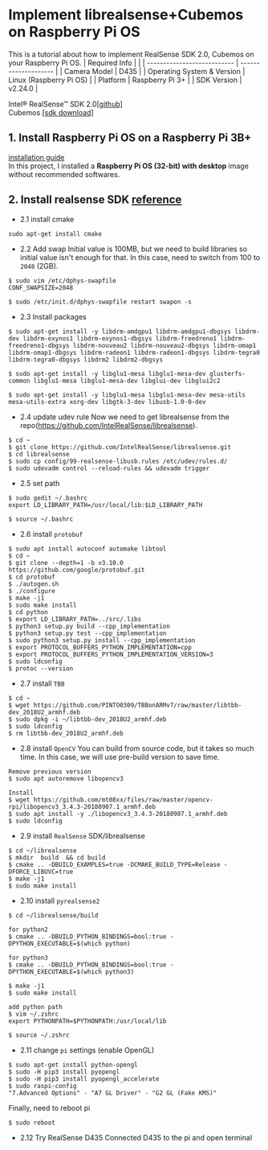 # Implement librealsense+Cubemos on Raspberry Pi OS
This is a tutorial about how to implement RealSense SDK 2.0, Cubemos on your Raspberry Pi OS.
| Required Info               |                      |
| --------------------------- | -------------------- |
| Camera Model                | D435               |
| Operating System & Version  | Linux (Raspberry Pi OS) |
| Platform                    | Raspberry Pi 3+      |
| SDK Version                 | v2.24.0              |

Intel® RealSense™ SDK 2.0[[github]](https://github.com/IntelRealSense/librealsense)  
Cubemos [[sdk download]](https://www.intelrealsense.com/skeleton-tracking/) 

## 1. Install Raspberry Pi OS on a Raspberry Pi 3B+
  [installation guide](https://www.raspberrypi.org/documentation/installation/installing-images/README.md)  
  In this project, I installed a **Raspberry Pi OS (32-bit) with desktop** image without recommended softwares.
  
## 2. Install realsense SDK [reference](https://github.com/IntelRealSense/librealsense/blob/master/doc/installation_raspbian.md)
- 2.1 install cmake
```
sudo apt-get install cmake
```
- 2.2 Add swap
Initial value is 100MB, but we need to build libraries so initial value isn't enough for that.
In this case, need to switch from 100 to `2048` (2GB).  
```
$ sudo vim /etc/dphys-swapfile
CONF_SWAPSIZE=2048

$ sudo /etc/init.d/dphys-swapfile restart swapon -s
```

- 2.3 Install packages
```
$ sudo apt-get install -y libdrm-amdgpu1 libdrm-amdgpu1-dbgsys libdrm-dev libdrm-exynos1 libdrm-exynos1-dbgsys libdrm-freedreno1 libdrm-freedreno1-dbgsys libdrm-nouveau2 libdrm-nouveau2-dbgsys libdrm-omap1 libdrm-omap1-dbgsys libdrm-radeon1 libdrm-radeon1-dbgsys libdrm-tegra0 libdrm-tegra0-dbgsys libdrm2 libdrm2-dbgsys

$ sudo apt-get install -y libglu1-mesa libglu1-mesa-dev glusterfs-common libglu1-mesa libglu1-mesa-dev libglui-dev libglui2c2

$ sudo apt-get install -y libglu1-mesa libglu1-mesa-dev mesa-utils mesa-utils-extra xorg-dev libgtk-3-dev libusb-1.0-0-dev
```

- 2.4 update udev rule
Now we need to get librealsense from the repo(https://github.com/IntelRealSense/librealsense).
```
$ cd ~
$ git clone https://github.com/IntelRealSense/librealsense.git
$ cd librealsense
$ sudo cp config/99-realsense-libusb.rules /etc/udev/rules.d/ 
$ sudo udevadm control --reload-rules && udevadm trigger 

```

- 2.5 set path
```
$ sudo gedit ~/.bashrc
export LD_LIBRARY_PATH=/usr/local/lib:$LD_LIBRARY_PATH

$ source ~/.bashrc

```

- 2.6 install `protobuf`
```
$ sudo apt install autoconf automake libtool
$ cd ~
$ git clone --depth=1 -b v3.10.0 https://github.com/google/protobuf.git
$ cd protobuf
$ ./autogen.sh
$ ./configure
$ make -j1
$ sudo make install
$ cd python
$ export LD_LIBRARY_PATH=../src/.libs
$ python3 setup.py build --cpp_implementation 
$ python3 setup.py test --cpp_implementation
$ sudo python3 setup.py install --cpp_implementation
$ export PROTOCOL_BUFFERS_PYTHON_IMPLEMENTATION=cpp
$ export PROTOCOL_BUFFERS_PYTHON_IMPLEMENTATION_VERSION=3
$ sudo ldconfig
$ protoc --version
```
- 2.7 install `TBB`
```
$ cd ~
$ wget https://github.com/PINTO0309/TBBonARMv7/raw/master/libtbb-dev_2018U2_armhf.deb
$ sudo dpkg -i ~/libtbb-dev_2018U2_armhf.deb
$ sudo ldconfig
$ rm libtbb-dev_2018U2_armhf.deb
```

- 2.8 install `OpenCV`
You can build from source code, but it takes so much time. In this case, we will use pre-build version to save time.
```
Remove previous version
$ sudo apt autoremove libopencv3

Install 
$ wget https://github.com/mt08xx/files/raw/master/opencv-rpi/libopencv3_3.4.3-20180907.1_armhf.deb
$ sudo apt install -y ./libopencv3_3.4.3-20180907.1_armhf.deb
$ sudo ldconfig
```

- 2.9 install `RealSense` SDK/librealsense
```
$ cd ~/librealsense
$ mkdir  build  && cd build
$ cmake .. -DBUILD_EXAMPLES=true -DCMAKE_BUILD_TYPE=Release -DFORCE_LIBUVC=true
$ make -j1
$ sudo make install
```

- 2.10 install `pyrealsense2`
```
$ cd ~/librealsense/build

for python2
$ cmake .. -DBUILD_PYTHON_BINDINGS=bool:true -DPYTHON_EXECUTABLE=$(which python)

for python3
$ cmake .. -DBUILD_PYTHON_BINDINGS=bool:true -DPYTHON_EXECUTABLE=$(which python3)

$ make -j1
$ sudo make install

add python path
$ vim ~/.zshrc
export PYTHONPATH=$PYTHONPATH:/usr/local/lib

$ source ~/.zshrc

```

- 2.11 change `pi` settings (enable OpenGL)
```
$ sudo apt-get install python-opengl
$ sudo -H pip3 install pyopengl
$ sudo -H pip3 install pyopengl_accelerate
$ sudo raspi-config
"7.Advanced Options" - "A7 GL Driver" - "G2 GL (Fake KMS)"
```

Finally, need to reboot pi
```
$ sudo reboot
```


- 2.12 Try RealSense D435
Connected D435 to the pi and open terminal
```
